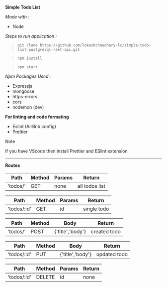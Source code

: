 **Simple Todo List**

_Made with :_

- Node

_Steps to run application :_

> `git clone https://github.com/lokeshchoudhary-lc/simple-todo-list-postgresql-rest-api.git`

> `npm install`

> `npm start`

_Npm Packages Used :_

- Expressjs
- mongoose
- https-errors
- cors
- nodemon (dev)

**For linting and code formating**

- Eslint (AirBnb config)
- Prettier

> [!NOTE]
> If you have VScode then install Prettier and ESlint extension

---

**Routes**

| Path     | Method | Params | Return         |
| -------- | ------ | ------ | -------------- |
| 'todos/' | GET    | none   | all todos list |

| Path        | Method | Params | Return      |
| ----------- | ------ | ------ | ----------- |
| 'todos/:id' | GET    | id     | single todo |

| Path     | Method | Body             | Return       |
| -------- | ------ | ---------------- | ------------ |
| 'todos/' | POST   | {'title','body'} | created todo |

| Path        | Method | Body             | Return       |
| ----------- | ------ | ---------------- | ------------ |
| 'todos/:id' | PUT    | {'title','body'} | updated todo |

| Path        | Method | Params | Return |
| ----------- | ------ | ------ | ------ |
| 'todos/:id' | DELETE | id     | none   |
